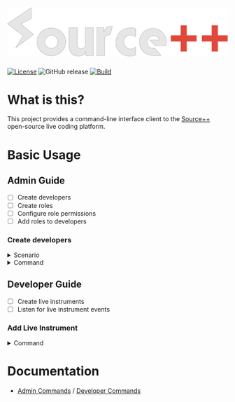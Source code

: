 # ![](https://github.com/sourceplusplus/live-platform/blob/master/.github/media/sourcepp_logo.svg)

[![License](https://img.shields.io/github/license/sourceplusplus/interface-cli)](LICENSE)
![GitHub release](https://img.shields.io/github/v/release/sourceplusplus/interface-cli?include_prereleases)
[![Build](https://github.com/sourceplusplus/interface-cli/actions/workflows/build.yml/badge.svg)](https://github.com/sourceplusplus/interface-cli/actions/workflows/build.yml)

# What is this?

This project provides a command-line interface client to the [Source++](https://github.com/sourceplusplus/live-platform) open-source live coding platform.

# Basic Usage

## Admin Guide

- [ ] Create developers
- [ ] Create roles
- [ ] Configure role permissions
- [ ] Add roles to developers

### Create developers

<details>
  <summary>Scenario</summary>

  > Two developers...
</details>

<details>
  <summary>Command</summary>

  ```sh
  ./spp-cli admin add-developer bob@email.com
  ```
</details>

## Developer Guide

- [ ] Create live instruments
- [ ] Listen for live instrument events

### Add Live Instrument

<details>
  <summary>Command</summary>

  ```sh
  ./spp-cli developer add-live-breakpoint com.company.Webapp 42
  ```
</details>

# Documentation
- [Admin Commands](https://docs.sourceplusplus.com/implementation/tools/clients/cli/admin/) / [Developer Commands](https://docs.sourceplusplus.com/implementation/tools/clients/cli/developer/)
